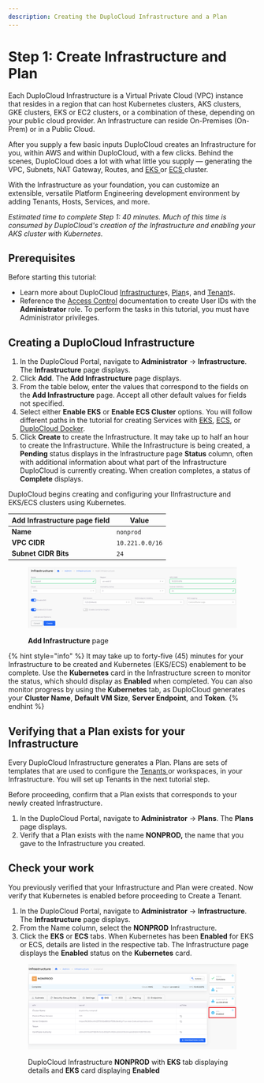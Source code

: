 ```yaml
---
description: Creating the DuploCloud Infrastructure and a Plan
---
```


# Step 1:  Create Infrastructure and Plan

Each DuploCloud Infrastructure is a Virtual Private Cloud (VPC) instance that resides in a region that can host Kubernetes clusters, AKS clusters, GKE clusters, EKS or EC2 clusters, or a combination of these, depending on your public cloud provider. An Infrastructure can reside On-Premises (On-Prem) or in a Public Cloud.

After you supply a few basic inputs DuploCloud creates an Infrastructure for you, within AWS and within DuploCloud, with a few clicks. Behind the scenes, DuploCloud does a lot with what little you supply — generating the VPC, Subnets, NAT Gateway, Routes, and [EKS ](https://docs.aws.amazon.com/eks/)or [ECS ](https://docs.aws.amazon.com/ecs/)cluster.

With the Infrastructure as your foundation, you can customize an extensible, versatile Platform Engineering development environment by adding Tenants, Hosts, Services, and more.

_Estimated time to complete Step 1: 40 minutes. Much of this time is consumed by DuploCloud's creation of the Infrastructure and enabling your AKS cluster with Kubernetes._

## Prerequisites

Before starting this tutorial:

* Learn more about DuploCloud [Infrastructure](../../getting-started/application-focussed-interface/infrastructure.md)s, [Plan](../../getting-started/application-focussed-interface/plan.md)s, and [Tenant](../../getting-started/application-focussed-interface/tenant.md)s.
* Reference the [Access Control](../../administrator-tools/access-control/) documentation to create User IDs with the **Administrator** role. To perform the tasks in this tutorial, you must have Administrator privileges.

## Creating a DuploCloud Infrastructure

1. In the DuploCloud Portal, navigate to **Administrator** -> **Infrastructure**. The **Infrastructure** page displays.
2. Click **Add**. The **Add Infrastructure** page displays.
3. From the table below, enter the values that correspond to the fields on the **Add Infrastructure** page. Accept all other default values for fields not specified.&#x20;
4. Select either **Enable EKS** or **Enable ECS Cluster** options. You will follow different paths in the tutorial for creating Services with [EKS](quick-start-eks-services/), [ECS](quick-start-ecs-services/), or [DuploCloud Docker](quick-start-duplocloud-docker-services/).
5. Click **Create** to create the Infrastructure. It may take up to half an hour to create the Infrastructure. While the Infrastructure is being created, a **Pending** status displays in the Infrastructure page **Status** column, often with additional information about what part of the Infrastructure DuploCloud is currently creating. When creation completes, a status of **Complete** displays.&#x20;

DuploCloud begins creating and configuring your IInfrastructure and EKS/ECS clusters using Kubernetes.&#x20;

| Add Infrastructure page field | Value           |
| ----------------------------- | --------------- |
| **Name**                      | `nonprod`       |
| **VPC CIDR**                  | `10.221.0.0/16` |
| **Subnet CIDR Bits**          | `24`            |

<figure><img src="../../.gitbook/assets/AWS_QS_1.png" alt=""><figcaption><p><strong>Add Infrastructure</strong> page</p></figcaption></figure>

{% hint style="info" %}
It may take up to forty-five (45) minutes for your Infrastructure to be created and Kubernetes (EKS/ECS) enablement to be complete. Use the **Kubernetes** card in the Infrastructure screen to monitor the status, which should display as **Enabled** when completed. You can also monitor progress by using the **Kubernetes** tab, as DuploCloud generates your **Cluster Name**, **Default VM Size**, **Server Endpoint**, and **Token**.&#x20;
{% endhint %}

## Verifying that a Plan exists for your Infrastructure

Every DuploCloud Infrastructure generates a Plan. Plans are sets of templates that are used to configure the [Tenants ](../../getting-started/application-focussed-interface/tenant.md)or workspaces, in your Infrastructure. You will set up Tenants in the next tutorial step.

Before proceeding, confirm that a Plan exists that corresponds to your newly created Infrastructure.

1. In the DuploCloud Portal, navigate to **Administrator** -> **Plans**. The **Plans** page displays.
2. Verify that a Plan exists with the name **NONPROD,** the name that you gave to the Infrastructure you created.

## Check your work

You previously verified that your Infrastructure and Plan were created. Now verify that Kubernetes is enabled before proceeding to Create a Tenant.

1. In the DuploCloud Portal, navigate to **Administrator** -> **Infrastructure**. The **Infrastructure** page displays.
2. From the Name column, select the **NONPROD** Infrastructure.
3. Click the **EKS** or **ECS** tabs. When Kubernetes has been **Enabled** for EKS or ECS, details are listed in the respective tab. The Infrastructure page displays the **Enabled** status on the **Kubernetes** card.

<figure><img src="../../.gitbook/assets/AWS_QS_2.png" alt=""><figcaption><p>DuploCloud Infrastructure <strong>NONPROD</strong> with <strong>EKS</strong> tab displaying details and <strong>EKS</strong> card displaying <strong>Enabled</strong> </p></figcaption></figure>



